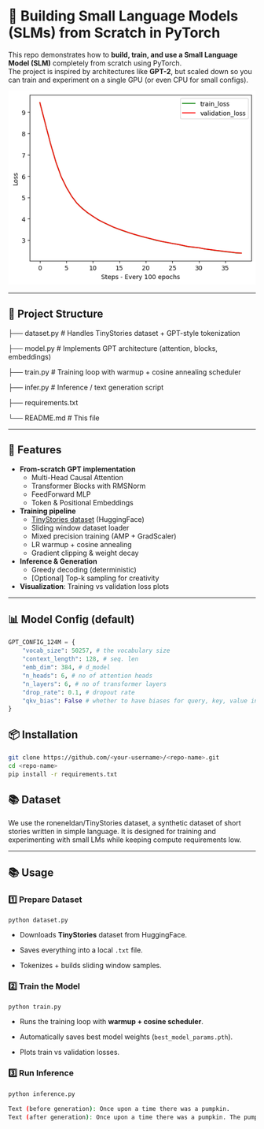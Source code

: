 # 🧠 Building Small Language Models (SLMs) from Scratch in PyTorch

This repo demonstrates how to **build, train, and use a Small Language Model (SLM)** completely from scratch using PyTorch.  
The project is inspired by architectures like **GPT-2**, but scaled down so you can train and experiment on a single GPU (or even CPU for small configs).

![Loss vs Epochs graph](assets/loss_graph.png)


---

## 📂 Project Structure
├── dataset.py # Handles TinyStories dataset + GPT-style tokenization

├── model.py # Implements GPT architecture (attention, blocks, embeddings)

├── train.py # Training loop with warmup + cosine annealing scheduler

├── infer.py # Inference / text generation script

├── requirements.txt

└── README.md # This file


---

## 🚀 Features
- **From-scratch GPT implementation**  
  - Multi-Head Causal Attention  
  - Transformer Blocks with RMSNorm  
  - FeedForward MLP  
  - Token & Positional Embeddings  
- **Training pipeline**  
  - [TinyStories dataset](https://huggingface.co/datasets/roneneldan/TinyStories) (HuggingFace)  
  - Sliding window dataset loader  
  - Mixed precision training (AMP + GradScaler)  
  - LR warmup + cosine annealing  
  - Gradient clipping & weight decay  
- **Inference & Generation**  
  - Greedy decoding (deterministic)  
  - [Optional] Top-k sampling for creativity  
- **Visualization**: Training vs validation loss plots  

---

## 📊 Model Config (default)
```python
GPT_CONFIG_124M = {
    "vocab_size": 50257, # the vocabulary size
    "context_length": 128, # seq. len
    "emb_dim": 384, # d_model
    "n_heads": 6, # no of attention heads
    "n_layers": 6, # no of transformer layers
    "drop_rate": 0.1, # dropout rate
    "qkv_bias": False # whether to have biases for query, key, value in multi-head-attention blocks
}

```


## 📦 Installation

```bash
git clone https://github.com/<your-username>/<repo-name>.git
cd <repo-name>
pip install -r requirements.txt
```

## 📚 Dataset

We use the roneneldan/TinyStories
 dataset, a synthetic dataset of short stories written in simple language.
It is designed for training and experimenting with small LMs while keeping compute requirements low.

---

## 📚 Usage
### 1️⃣ Prepare Dataset

`python dataset.py`

- Downloads **TinyStories** dataset from HuggingFace.
    
- Saves everything into a local `.txt` file.
    
- Tokenizes + builds sliding window samples.


### 2️⃣ Train the Model

`python train.py`

- Runs the training loop with **warmup + cosine scheduler**.
    
- Automatically saves best model weights (`best_model_params.pth`).
    
- Plots train vs validation losses.

### 3️⃣ Run Inference

`python inference.py`

```bash
Text (before generation): Once upon a time there was a pumpkin.
Text (after generation): Once upon a time there was a pumpkin. The pumpkin loved to...
```



